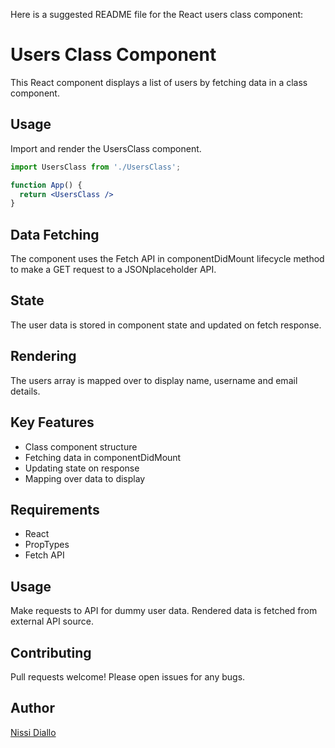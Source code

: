 Here is a suggested README file for the React users class component:

# Users Class Component

This React component displays a list of users by fetching data in a class component.

## Usage

Import and render the UsersClass component.

```jsx
import UsersClass from './UsersClass';

function App() {
  return <UsersClass />
}
```

## Data Fetching

The component uses the Fetch API in componentDidMount lifecycle method to make a GET request to a JSONplaceholder API.

## State

The user data is stored in component state and updated on fetch response.

## Rendering 

The users array is mapped over to display name, username and email details.

## Key Features

- Class component structure
- Fetching data in componentDidMount 
- Updating state on response
- Mapping over data to display

## Requirements

- React
- PropTypes 
- Fetch API

## Usage

Make requests to API for dummy user data.
Rendered data is fetched from external API source.

## Contributing

Pull requests welcome! Please open issues for any bugs.

## Author

[Nissi Diallo](/)

